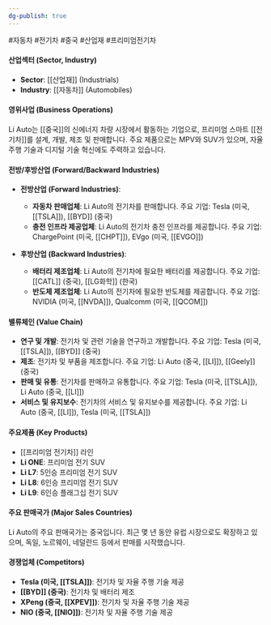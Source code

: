```yaml
---
dg-publish: true
---
```

#자동차 #전기차 #중국 #산업재 #프리미엄전기차

#### 산업섹터 (Sector, Industry)

- **Sector**: [[산업재]] (Industrials)
- **Industry**: [[자동차]] (Automobiles)

#### 영위사업 (Business Operations)

Li Auto는 [[중국]]의 신에너지 차량 시장에서 활동하는 기업으로, 프리미엄 스마트 [[전기차]]를 설계, 개발, 제조 및 판매합니다. 주요 제품으로는 MPV와 SUV가 있으며, 자율 주행 기술과 디지털 기술 혁신에도 주력하고 있습니다.

#### 전방/후방산업 (Forward/Backward Industries)

- **전방산업 (Forward Industries)**:
    
    - **자동차 판매업체**: Li Auto의 전기차를 판매합니다. 주요 기업: Tesla (미국, [[TSLA]]), [[BYD]] (중국)
    - **충전 인프라 제공업체**: Li Auto의 전기차 충전 인프라를 제공합니다. 주요 기업: ChargePoint (미국, [[CHPT]]), EVgo (미국, [[EVGO]])

- **후방산업 (Backward Industries)**:
    
    - **배터리 제조업체**: Li Auto의 전기차에 필요한 배터리를 제공합니다. 주요 기업: [[CATL]] (중국), [[LG화학]] (한국)
    - **반도체 제조업체**: Li Auto의 전기차에 필요한 반도체를 제공합니다. 주요 기업: NVIDIA (미국, [[NVDA]]), Qualcomm (미국, [[QCOM]])

#### 밸류체인 (Value Chain)

- **연구 및 개발**: 전기차 및 관련 기술을 연구하고 개발합니다. 주요 기업: Tesla (미국, [[TSLA]]), [[BYD]] (중국)
- **제조**: 전기차 및 부품을 제조합니다. 주요 기업: Li Auto (중국, [[LI]]), [[Geely]] (중국)
- **판매 및 유통**: 전기차를 판매하고 유통합니다. 주요 기업: Tesla (미국, [[TSLA]]), Li Auto (중국, [[LI]])
- **서비스 및 유지보수**: 전기차의 서비스 및 유지보수를 제공합니다. 주요 기업: Li Auto (중국, [[LI]]), Tesla (미국, [[TSLA]])

#### 주요제품 (Key Products)

- [[프리미엄 전기차]] 라인
- **Li ONE**: 프리미엄 전기 SUV
- **Li L7**: 5인승 프리미엄 전기 SUV
- **Li L8**: 6인승 프리미엄 전기 SUV
- **Li L9**: 6인승 플래그십 전기 SUV

#### 주요 판매국가 (Major Sales Countries)

Li Auto의 주요 판매국가는 중국입니다. 최근 몇 년 동안 유럽 시장으로도 확장하고 있으며, 독일, 노르웨이, 네덜란드 등에서 판매를 시작했습니다.

#### 경쟁업체 (Competitors)

- **Tesla (미국, [[TSLA]])**: 전기차 및 자율 주행 기술 제공
- **[[BYD]] (중국)**: 전기차 및 배터리 제조
- **XPeng (중국, [[XPEV]])**: 전기차 및 자율 주행 기술 제공
- **NIO (중국, [[NIO]])**: 전기차 및 자율 주행 기술 제공